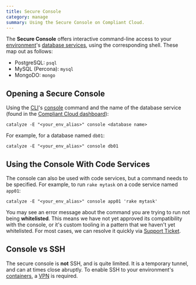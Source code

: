 ```yaml
---
title: Secure Console
category: manage
summary: Using the Secure Console on Compliant Cloud.
---
```


The **Secure Console** offers interactive command-line access to your [environment](/compliant-cloud/articles/concepts/environments)'s [database services](/compliant-cloud/articles/concepts/services#database-services), using the corresponding shell. These map out as follows:

* PostgreSQL: `psql`
* MySQL (Percona): `mysql`
* MongoDO: `mongo`

## Opening a Secure Console

Using the [CLI](/compliant-cloud/articles/cli-stratum)'s [console](/paas/paas-cli-reference#console) command and the name of the database service (found in the [Compliant Cloud dashboard](https://product.datica.com/compliant-cloud)):

```
catalyze -E "<your_env_alias>" console <database name>
```

For example, for a database named `db01`:

```
catalyze -E "<your_env_alias>" console db01
```

## Using the Console With Code Services

The console can also be used with code services, but a command needs to be specified. For example, to run `rake mytask` on a code service named `app01`:

```
catalyze -E "<your_env_alias>" console app01 'rake mytask'
```

You may see an error message about the command you are trying to run not being **whitelisted**. This means we have not yet approved its compatibility with the console, or it's custom tooling in a pattern that we haven't yet whitelisted. For most cases, we can resolve it quickly via [Support Ticket](/compliant-cloud/articles/contact).

## Console vs SSH

The secure console is **not** SSH, and is quite limited. It is a temporary tunnel, and can at times close abruptly. To enable SSH to your environment's [containers](/compliant-cloud/articles/concepts/containers), a [VPN](/compliant-cloud/articles/vpn-stratum) is required.
